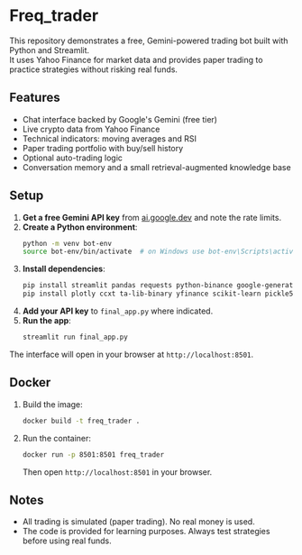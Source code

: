 # Freq_trader

This repository demonstrates a free, Gemini-powered trading bot built with Python and Streamlit.  
It uses Yahoo Finance for market data and provides paper trading to practice strategies without risking real funds.

## Features

- Chat interface backed by Google's Gemini (free tier)
- Live crypto data from Yahoo Finance
- Technical indicators: moving averages and RSI
- Paper trading portfolio with buy/sell history
- Optional auto-trading logic
- Conversation memory and a small retrieval-augmented knowledge base

## Setup

1. **Get a free Gemini API key** from [ai.google.dev](https://ai.google.dev) and note the rate limits.
2. **Create a Python environment**:
   ```bash
   python -m venv bot-env
   source bot-env/bin/activate  # on Windows use bot-env\Scripts\activate
   ```
3. **Install dependencies**:
   ```bash
   pip install streamlit pandas requests python-binance google-generativeai
   pip install plotly ccxt ta-lib-binary yfinance scikit-learn pickle5
   ```
4. **Add your API key** to `final_app.py` where indicated.
5. **Run the app**:
   ```bash
   streamlit run final_app.py
   ```
The interface will open in your browser at `http://localhost:8501`.

## Docker

1. Build the image:
   ```bash
   docker build -t freq_trader .
   ```
2. Run the container:
   ```bash
   docker run -p 8501:8501 freq_trader
   ```
   Then open `http://localhost:8501` in your browser.

## Notes

- All trading is simulated (paper trading). No real money is used.
- The code is provided for learning purposes. Always test strategies before using real funds.

